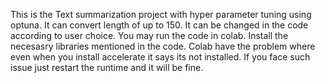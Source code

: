 This is the Text summarization project with hyper parameter tuning using optuna. 
It can convert length of up to 150. It can be changed in the code according to user choice. 
You may run the code in colab.
Install the necesasry libraries mentioned in the code. 
Colab have the problem where even when you install accelerate it says its not installed. If you face such issue just restart the runtime and it will be fine.

